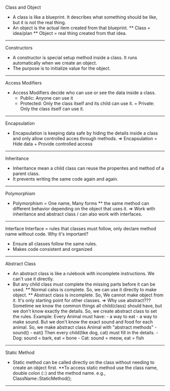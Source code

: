 Class and Object
  - A class is like a blueprint. It describes what something should be like, but it is not the real thing.
  - An object is the actual item created from that blueprint.
** Class = idea/plan
** Object = real thing created from that idea.
-------------------------------------------------------
Constructors
  - A constructor is special setup method inside a class. It runs automatically when we create an object.
  - The purpose is to initialize value for the object.
-------------------------------------------------------
Access Modifiers
  - Access Modifiers decide who can use or see the data inside a class.
    - Public: Anyone can use it
    - Protected: Only the class itself and its child can use it.
    = Private: Only the class itself can use it.
-------------------------------------------------------
Encapsulation
  - Encapsulation is keeping data safe by hiding the details inside a class and only allow controlled acces through methods.
  => Encapsulation = Hide data + Provide controlled access
-------------------------------------------------------
Inheritance
  - Inheritance mean a child class can reuse the properites and method of a parent class.
  - It prevents writing the same code again and again.
-------------------------------------------------------
Polymorphism
  - Polymorphism = One name, Many forms
    ** the same method can different behavior depending on the object that uses it.
    => Work with inheritance and abstract class / can also work with interfaces.
-------------------------------------------------------
Interface
  Interface = rules that classes must follow, only declare method name without code.
Why it's important?
  * Ensure all classes follow the same rules.
  * Makes code consistent and organized
-------------------------------------------------------
Abstract Class
  - An abstract class is like a rulebook with incomplete instructions. We can't use it directly.
  - But any child class must complete the missing parts before it can be used.
    ** Normal calss is complete. So, we can use it directly to make object.
    ** Abstract class is incomplete. So, We cannot make object from it. It's only starting point for other classes.
  => Why use abstract???
    Sometime we know the common things all child(class) should have, but we don't know exactly the details.
    So, we create abstract class to set the rules.
    Example:
      Every Animal must have:
        - a way to eat
        - a way to make sound.
      But we don't know the exact sound and food for each animal. So, we make abstract class Animal with "abstract methods"
        - sound()
        - eat()
      Then every child(like dog, cat) must fill in the details.
        - Dog: sound = bark, eat = bone
        - Cat: sound = meow, eat = fish
-------------------------------------------------------
Static Method
  - Static method can be called directly on the class without needing to create an object first.
    **To access static method use the class name, double colon (::) and the method name.
      e.g., ClassName::StaticMethod();
-------------------------------------------------------
